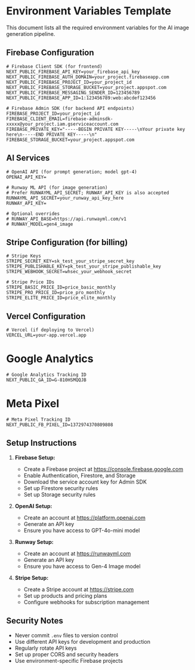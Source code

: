 # Environment Variables Template

This document lists all the required environment variables for the AI image generation pipeline.

## Firebase Configuration

```env
# Firebase Client SDK (for frontend)
NEXT_PUBLIC_FIREBASE_API_KEY=your_firebase_api_key
NEXT_PUBLIC_FIREBASE_AUTH_DOMAIN=your_project.firebaseapp.com
NEXT_PUBLIC_FIREBASE_PROJECT_ID=your_project_id
NEXT_PUBLIC_FIREBASE_STORAGE_BUCKET=your_project.appspot.com
NEXT_PUBLIC_FIREBASE_MESSAGING_SENDER_ID=123456789
NEXT_PUBLIC_FIREBASE_APP_ID=1:123456789:web:abcdef123456

# Firebase Admin SDK (for backend API endpoints)
FIREBASE_PROJECT_ID=your_project_id
FIREBASE_CLIENT_EMAIL=firebase-adminsdk-xxxxx@your_project.iam.gserviceaccount.com
FIREBASE_PRIVATE_KEY="-----BEGIN PRIVATE KEY-----\nYour private key here\n-----END PRIVATE KEY-----\n"
FIREBASE_STORAGE_BUCKET=your_project.appspot.com
```

## AI Services

```env
# OpenAI API (for prompt generation; model gpt-4)
OPENAI_API_KEY=

# Runway ML API (for image generation)
# Prefer RUNWAYML_API_SECRET; RUNWAY_API_KEY is also accepted
RUNWAYML_API_SECRET=your_runway_api_key_here
RUNWAY_API_KEY=

# Optional overrides
# RUNWAY_API_BASE=https://api.runwayml.com/v1
# RUNWAY_MODEL=gen4_image
```

## Stripe Configuration (for billing)

```env
# Stripe Keys
STRIPE_SECRET_KEY=sk_test_your_stripe_secret_key
STRIPE_PUBLISHABLE_KEY=pk_test_your_stripe_publishable_key
STRIPE_WEBHOOK_SECRET=whsec_your_webhook_secret

# Stripe Price IDs
STRIPE_BASIC_PRICE_ID=price_basic_monthly
STRIPE_PRO_PRICE_ID=price_pro_monthly
STRIPE_ELITE_PRICE_ID=price_elite_monthly
```

## Vercel Configuration

```env
# Vercel (if deploying to Vercel)
VERCEL_URL=your-app.vercel.app
```

# Google Analytics

```env
# Google Analytics Tracking ID
NEXT_PUBLIC_GA_ID=G-810HSMQQJB
```

# Meta Pixel

```env
# Meta Pixel Tracking ID
NEXT_PUBLIC_FB_PIXEL_ID=1372974370809808
```

## Setup Instructions

1. **Firebase Setup:**
   - Create a Firebase project at https://console.firebase.google.com
   - Enable Authentication, Firestore, and Storage
   - Download the service account key for Admin SDK
   - Set up Firestore security rules
   - Set up Storage security rules

2. **OpenAI Setup:**
   - Create an account at https://platform.openai.com
   - Generate an API key
   - Ensure you have access to GPT-4o-mini model

3. **Runway Setup:**
   - Create an account at https://runwayml.com
   - Generate an API key
   - Ensure you have access to Gen-4 Image model

4. **Stripe Setup:**
   - Create a Stripe account at https://stripe.com
   - Set up products and pricing plans
   - Configure webhooks for subscription management

## Security Notes

- Never commit `.env` files to version control
- Use different API keys for development and production
- Regularly rotate API keys
- Set up proper CORS and security headers
- Use environment-specific Firebase projects 


 